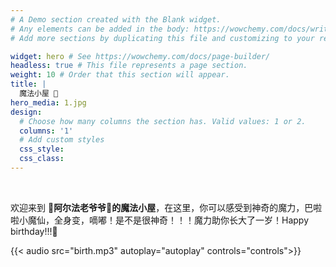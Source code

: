 ```yaml
---
# A Demo section created with the Blank widget.
# Any elements can be added in the body: https://wowchemy.com/docs/writing-markdown-latex/
# Add more sections by duplicating this file and customizing to your requirements.

widget: hero # See https://wowchemy.com/docs/page-builder/
headless: true # This file represents a page section.
weight: 10 # Order that this section will appear.
title: | 
  魔法小屋 🎄
hero_media: 1.jpg
design:
  # Choose how many columns the section has. Valid values: 1 or 2.
  columns: '1'
  # Add custom styles
  css_style:
  css_class:
---
```


<br>

欢迎来到 **👋阿尔法老爷爷🎅的魔法小屋**，在这里，你可以感受到神奇的魔力，巴啦啦小魔仙，全身变，嘀嘟！是不是很神奇！！！魔力助你长大了一岁！Happy birthday!!!🐣

{{< audio src="birth.mp3" autoplay="autoplay" controls="controls">}}